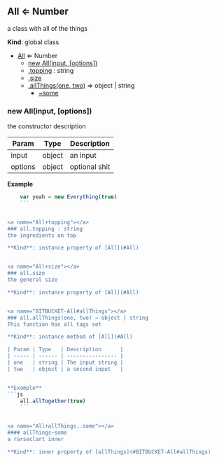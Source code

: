 <a name="All"></a>
## All ⇐ Number
a class with all of the things

**Kind**: global class  

* [All](#All) ⇐ Number
    * [new All(input, [options])](#new_All_new)
    * [.topping](#All+topping) : string
    * [.size](#All+size)
    * [.allThings(one, two)](#BITBUCKET-All#allThings) ⇒ object | string
        * [~some](#All+allThings..some)


<a name="new_All_new"></a>
### new All(input, [options])
the constructor description

  

| Param   | Type   | Description   |
| ------- | ------ | ------------- |
| input   | object | an input      |
| options | object | optional shit |


**Example**
```js
    var yeah = new Everything(true)
    ```


<a name="All+topping"></a>
### all.topping : string
the ingredients on top

**Kind**: instance property of [All](#All)


<a name="All+size"></a>
### all.size
the general size

**Kind**: instance property of [All](#All)


<a name="BITBUCKET-All#allThings"></a>
### all.allThings(one, two) ⇒ object | string
This function has all tags set

**Kind**: instance method of [All](#All)  

| Param | Type   | Description      |
| ----- | ------ | ---------------- |
| one   | string | The input string |
| two   | object | a second input   |


**Example**
```js
    all.allTogether(true)
    ```


<a name="All+allThings..some"></a>
#### allThings~some
a rarseclart inner

**Kind**: inner property of [allThings](#BITBUCKET-All#allThings)


